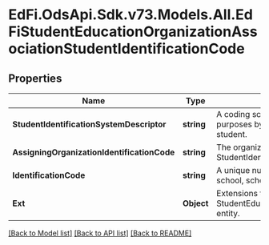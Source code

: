 # EdFi.OdsApi.Sdk.v73.Models.All.EdFiStudentEducationOrganizationAssociationStudentIdentificationCode

## Properties

Name | Type | Description | Notes
------------ | ------------- | ------------- | -------------
**StudentIdentificationSystemDescriptor** | **string** | A coding scheme that is used for identification and record-keeping purposes by schools, social services, or other agencies to refer to a student. | 
**AssigningOrganizationIdentificationCode** | **string** | The organization code or name assigning the StudentIdentificationCode. | 
**IdentificationCode** | **string** | A unique number or alphanumeric code assigned to a student by a school, school system, a state, or other agency or entity. | 
**Ext** | **Object** | Extensions to the StudentEducationOrganizationAssociationStudentIdentificationCode entity. | [optional] 

[[Back to Model list]](../../README.md#documentation-for-models) [[Back to API list]](../../README.md#documentation-for-api-endpoints) [[Back to README]](../../README.md)

